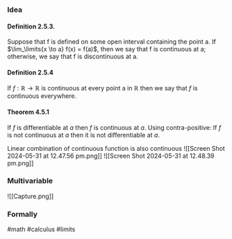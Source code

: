 ### Idea
#### Definition 2.5.3.

Suppose that f is defined on some open interval containing the point a. If $\lim_\limits{x \to a} f(x) = f(a)$, then we say that f is continuous at a; otherwise, we say that f is discontinuous at a. 

#### Definition 2.5.4
If $f : \mathbb{R} \to \mathbb{R}$ is continuous at every point a in $\mathbb{R}$ then we say that $f$ is continuous everywhere.

#### Theorem 4.5.1
If $f$ is differentiable at $a$ then $f$ is continuous at $a$.
Using contra-positive: 
If $f$ is not continuous at $a$ then it is not differentiable at $a$.

Linear combination of continuous function is also continuous
![[Screen Shot 2024-05-31 at 12.47.56 pm.png]]
![[Screen Shot 2024-05-31 at 12.48.39 pm.png]]
### Multivariable
![[Capture.png]]

### Formally


#math #calculus #limits  


